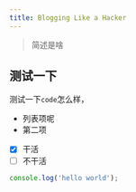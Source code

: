 ```yaml
---
title: Blogging Like a Hacker
---
```


> 简述是啥

## 测试一下

测试一下`code`怎么样，

- 列表项呢
- 第二项

- [x] 干活
- [ ] 不干活

```js
console.log('hello world');
```
